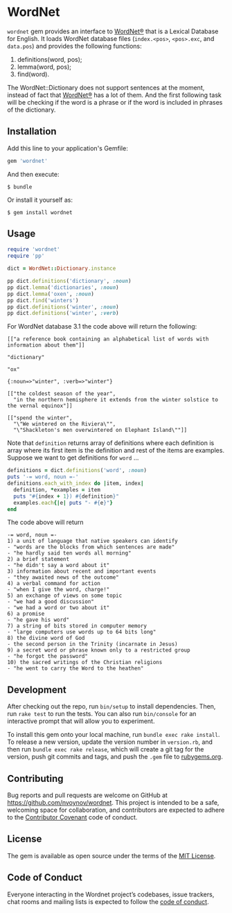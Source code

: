 # WordNet

`wordnet` gem provides an interface to [WordNet®](https://wordnet.princeton.edu/) that is a Lexical Database for English. It loads WordNet database files (`index.<pos>`, `<pos>.exc`, and `data.pos`) and provides the following functions:

1. definitions(word, pos);
2. lemma(word, pos);
3. find(word).

The WordNet::Dictionary does not support sentences at the moment, instead of fact that [WordNet®](https://wordnet.princeton.edu/) has a lot of them. And the first following task will be checking if the word is a  phrase or if the word is included in phrases of the dictionary.

## Installation

Add this line to your application's Gemfile:

```ruby
gem 'wordnet'
```

And then execute:

    $ bundle

Or install it yourself as:

    $ gem install wordnet

## Usage

```ruby
require 'wordnet'
require 'pp'

dict = WordNet::Dictionary.instance

pp dict.definitions('dictionary', :noun)
pp dict.lemma('dictionaries', :noun)
pp dict.lemma('oxen', :noun)
pp dict.find('winters')
pp dict.definitions('winter', :noun)
pp dict.definitions('winter', :verb)
```

For WordNet database 3.1 the code above will return the following:

```
[["a reference book containing an alphabetical list of words with information about them"]]

"dictionary"

"ox"

{:noun=>"winter", :verb=>"winter"}

[["the coldest season of the year",
  "in the northern hemisphere it extends from the winter solstice to the vernal equinox"]]

[["spend the winter",
  "\"We wintered on the Riviera\"",
  "\"Shackleton's men overwintered on Elephant Island\""]]
```

Note that `definition` returns array of definitions where each definition is array where its first item is the definition and rest of the items are examples. Suppose we want to get definitions for `word` ...

```ruby
definitions = dict.definitions('word', :noun)
puts '-= word, noun =-'
definitions.each_with_index do |item, index|
  definition, *examples = item
  puts "#{index + 1}) #{definition}"
  examples.each{|e| puts "- #{e}"}
end
```

The code above will return

```
-= word, noun =-
1) a unit of language that native speakers can identify
- "words are the blocks from which sentences are made"
- "he hardly said ten words all morning"
2) a brief statement
- "he didn't say a word about it"
3) information about recent and important events
- "they awaited news of the outcome"
4) a verbal command for action
- "when I give the word, charge!"
5) an exchange of views on some topic
- "we had a good discussion"
- "we had a word or two about it"
6) a promise
- "he gave his word"
7) a string of bits stored in computer memory
- "large computers use words up to 64 bits long"
8) the divine word of God
- the second person in the Trinity (incarnate in Jesus)
9) a secret word or phrase known only to a restricted group
- "he forgot the password"
10) the sacred writings of the Christian religions
- "he went to carry the Word to the heathen"
```

## Development

After checking out the repo, run `bin/setup` to install dependencies. Then, run `rake test` to run the tests. You can also run `bin/console` for an interactive prompt that will allow you to experiment.

To install this gem onto your local machine, run `bundle exec rake install`. To release a new version, update the version number in `version.rb`, and then run `bundle exec rake release`, which will create a git tag for the version, push git commits and tags, and push the `.gem` file to [rubygems.org](https://rubygems.org).

## Contributing

Bug reports and pull requests are welcome on GitHub at https://github.com/nvoynov/wordnet. This project is intended to be a safe, welcoming space for collaboration, and contributors are expected to adhere to the [Contributor Covenant](http://contributor-covenant.org) code of conduct.

## License

The gem is available as open source under the terms of the [MIT License](https://opensource.org/licenses/MIT).

## Code of Conduct

Everyone interacting in the Wordnet project’s codebases, issue trackers, chat rooms and mailing lists is expected to follow the [code of conduct](https://github.com/[USERNAME]/wordnet/blob/master/CODE_OF_CONDUCT.md).
